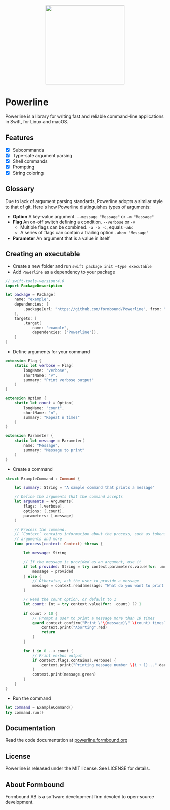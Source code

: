 
<p align="center">
<img src="https://raw.githubusercontent.com/formbound/Powerline/master/Images/header.png" height="250" />
</p>

# Powerline

Powerline is a library for writing fast and reliable command-line applications in Swift, for Linux and macOS.

## Features

- [x] Subcommands
- [x] Type-safe argument parsing
- [x] Shell commands
- [x] Prompting
- [x] String coloring

## Glossary

Due to lack of argument parsing standards, Powerline adopts a similar style to that of git. Here's how Powerline distinguishes types of arguments:

- **Option**
  A key-value argument. `--message "Message"` or `-m "Message"`
- **Flag**
  An on-off switch defining a condition.  `--verbose` or `-v`
  - Multiple flags can be combined. `-a -b -c`, equals `-abc`
  - A series of flags can contain a trailing option `-abcm "Message"`
- **Parameter**
  An argument that is a value in itself



## Creating an executable

* Create a new folder and run `swift package init —type executable`
* Add `Powerline` as a dependency to your package

```swift
// swift-tools-version:4.0
import PackageDescription

let package = Package(
    name: "example",
    dependencies: [
        .package(url: "https://github.com/formbound/Powerline", from: "1.0.0"),
    ],
    targets: [
        .target(
            name: "example",
            dependencies: ["Powerline"]),
    ]
)
```

* Define arguments for your command

```swift
extension Flag {
    static let verbose = Flag(
        longName: "verbose",
        shortName: "v",
        summary: "Print verbose output"
    )
}

extension Option {
    static let count = Option(
        longName: "count",
        shortName: "n",
        summary: "Repeat n times"
    )
}

extension Parameter {
    static let message = Parameter(
        name: "Message",
        summary: "Message to print"
    )
}
```

* Create a command

```swift
struct ExampleCommand : Command {

    let summary: String = "A sample command that prints a message"

    // Define the arguments that the command accepts
    let arguments = Arguments(
        flags: [.verbose],
        options: [.count],
        parameters: [.message]
    )

    // Process the command.
    // `Context` contains information about the process, such as tokenized
    // arguments and more
    func process(context: Context) throws {

        let message: String

        // If the message is provided as an argument, use it
        if let provided: String = try context.parameters.value(for: .message) {
            message = provided
        } else {
            // Otherwise, ask the user to provide a message
            message = context.read(message: "What do you want to print out?")
        }

        // Read the count option, or default to 1
        let count: Int = try context.value(for: .count) ?? 1

        if count > 10 {
            // Prompt a user to print a message more than 10 times
            guard context.confirm("Print \"\(message)\" \(count) times?") else {
                context.print("Aborting".red)
                return
            }
        }

        for i in 0 ..< count {
            // Print verbos output
            if context.flags.contains(.verbose) {
                context.print("Printing message number \(i + 1)...".darkGray)
            }
            context.print(message.green)
        }
    }
}
```

* Run the command

```swift
let command = ExampleCommand()
try command.run()
```



## Documentation

Read the code documentation at [powerline.formbound.org](http://powerline.formbound.org)

## License

Powerline is released under the MIT license. See LICENSE for details.

## About Formbound

Formbound AB is a software development firm devoted to open-source development.

